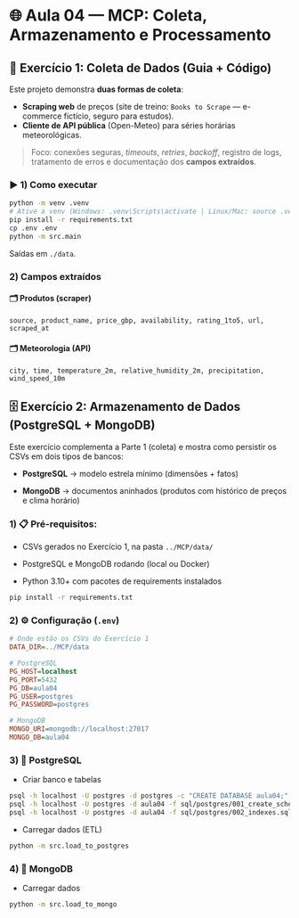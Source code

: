 # 🌐 Aula 04 — MCP: Coleta, Armazenamento e Processamento

## 🧲 Exercício 1: Coleta de Dados (Guia + Código)

Este projeto demonstra **duas formas de coleta**:
- **Scraping web** de preços (site de treino: `Books to Scrape` — e-commerce fictício, seguro para estudos).
- **Cliente de API pública** (Open-Meteo) para séries horárias meteorológicas.

> Foco: conexões seguras, *timeouts*, *retries*, *backoff*, registro de logs, tratamento de erros e documentação dos **campos extraídos**.

### ▶️ 1) Como executar
```bash
python -m venv .venv
# Ative a venv (Windows: .venv\Scripts\activate | Linux/Mac: source .venv/bin/activate)
pip install -r requirements.txt
cp .env .env
python -m src.main
```
Saídas em `./data`.

### 2) Campos extraídos
#### 🗂️ Produtos (scraper)
`source, product_name, price_gbp, availability, rating_1to5, url, scraped_at`

#### 🗂️ Meteorologia (API)
`city, time, temperature_2m, relative_humidity_2m, precipitation, wind_speed_10m`

## 🗄️ Exercício 2: Armazenamento de Dados (PostgreSQL + MongoDB)

Este exercício complementa a Parte 1 (coleta) e mostra como persistir os CSVs em dois tipos de bancos:

- **PostgreSQL** → modelo estrela mínimo (dimensões + fatos)

- **MongoDB** → documentos aninhados (produtos com histórico de preços e clima horário)

### 1) 📋 Pré-requisitos:

- CSVs gerados no Exercício 1, na pasta `../MCP/data/`

- PostgreSQL e MongoDB rodando (local ou Docker)

- Python 3.10+ com pacotes de requirements instalados
```bash
pip install -r requirements.txt
```
### 2) ⚙️ Configuração (`.env`)
```ini
# Onde estão os CSVs do Exercício 1
DATA_DIR=../MCP/data

# PostgreSQL
PG_HOST=localhost
PG_PORT=5432
PG_DB=aula04
PG_USER=postgres
PG_PASSWORD=postgres

# MongoDB
MONGO_URI=mongodb://localhost:27017
MONGO_DB=aula04
```
### 3) 🐘 PostgreSQL 

- Criar banco e tabelas
```bash
psql -h localhost -U postgres -d postgres -c "CREATE DATABASE aula04;"
psql -h localhost -U postgres -d aula04 -f sql/postgres/001_create_schema.sql
psql -h localhost -U postgres -d aula04 -f sql/postgres/002_indexes.sql
```
- Carregar dados (ETL)
```bash
python -m src.load_to_postgres
```
### 4) 🍃 MongoDB

- Carregar dados
```bash
python -m src.load_to_mongo
```




